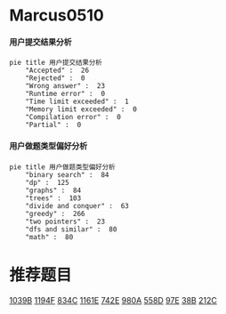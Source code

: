 # Marcus0510

<!-- tabs:start -->



#### **用户提交结果分析**

```mermaid
pie title 用户提交结果分析
    "Accepted" :  26
    "Rejected" :  0
    "Wrong answer" :  23
    "Runtime error" :  0
    "Time limit exceeded" :  1
    "Memory limit exceeded" :  0
    "Compilation error" :  0
    "Partial" :  0
```

#### **用户做题类型偏好分析**

```mermaid
pie title 用户做题类型偏好分析
    "binary search" :  84
    "dp" :  125
    "graphs" :  84
    "trees" :  103
    "divide and conquer" :  63
    "greedy" :  266
    "two pointers" :  23
    "dfs and similar" :  80
    "math" :  80
```



<!-- tabs:end -->
# 推荐题目
[1039B](https://codeforces.com/contest/1039/problem/B)
[1194F](https://codeforces.com/contest/1194/problem/F)
[834C](https://codeforces.com/contest/834/problem/C)
[1161E](https://codeforces.com/contest/1161/problem/E)
[742E](https://codeforces.com/contest/742/problem/E)
[980A](https://codeforces.com/contest/980/problem/A)
[558D](https://codeforces.com/contest/558/problem/D)
[97E](https://codeforces.com/contest/97/problem/E)
[38B](https://codeforces.com/contest/38/problem/B)
[212C](https://codeforces.com/contest/212/problem/C)
